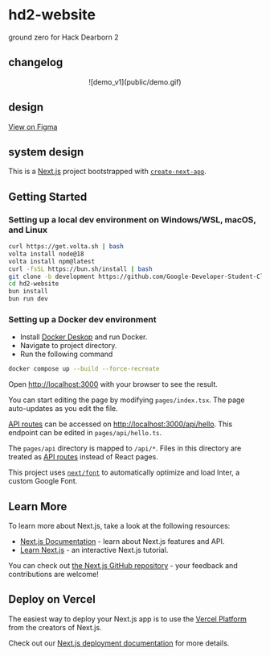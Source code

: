 # hd2-website

ground zero for Hack Dearborn 2

## changelog
<center>
![demo_v1](public/demo.gif)
</center>

## design

[View on Figma](https://www.figma.com/files/team/1160250767231758946)

## system design

This is a [Next.js](https://nextjs.org/) project bootstrapped with [`create-next-app`](https://github.com/vercel/next.js/tree/canary/packages/create-next-app).

## Getting Started

### Setting up a local dev environment on Windows/WSL, macOS, and Linux

```bash
curl https://get.volta.sh | bash
volta install node@18
volta install npm@latest
curl -fsSL https://bun.sh/install | bash
git clone -b development https://github.com/Google-Developer-Student-Club-Dearborn/hd2-website
cd hd2-website
bun install
bun run dev
```

### Setting up a Docker dev environment

* Install [Docker Deskop](https://www.docker.com/products/docker-desktop/) and run Docker.
* Navigate to project directory.
* Run the following command

```bash
docker compose up --build --force-recreate
```

Open [http://localhost:3000](http://localhost:3000) with your browser to see the result.

You can start editing the page by modifying `pages/index.tsx`. The page auto-updates as you edit the file.

[API routes](https://nextjs.org/docs/api-routes/introduction) can be accessed on [http://localhost:3000/api/hello](http://localhost:3000/api/hello). This endpoint can be edited in `pages/api/hello.ts`.

The `pages/api` directory is mapped to `/api/*`. Files in this directory are treated as [API routes](https://nextjs.org/docs/api-routes/introduction) instead of React pages.

This project uses [`next/font`](https://nextjs.org/docs/basic-features/font-optimization) to automatically optimize and load Inter, a custom Google Font.

## Learn More

To learn more about Next.js, take a look at the following resources:

- [Next.js Documentation](https://nextjs.org/docs) - learn about Next.js features and API.
- [Learn Next.js](https://nextjs.org/learn) - an interactive Next.js tutorial.

You can check out [the Next.js GitHub repository](https://github.com/vercel/next.js/) - your feedback and contributions are welcome!

## Deploy on Vercel

The easiest way to deploy your Next.js app is to use the [Vercel Platform](https://vercel.com/new?utm_medium=default-template&filter=next.js&utm_source=create-next-app&utm_campaign=create-next-app-readme) from the creators of Next.js.

Check out our [Next.js deployment documentation](https://nextjs.org/docs/deployment) for more details.

